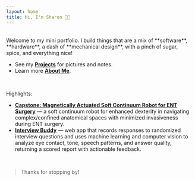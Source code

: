 ```yaml
---
layout: home
title: Hi, I'm Sharon 👋🦈
---
```

<br>
Welcome to my mini portfolio. I build things that are a mix of **software**, **hardware**, a dash of **mechanical design**, with a pinch of sugar, spice, and everything nice!

- See my **[Projects](/projects)** for pictures and notes.
- Learn more **[About Me](/about)**.

<br>

Highlights:
- [**Capstone: Magnetically Actuated Soft Continuum Robot for ENT Surgery**](/projects#capstone) — a soft continuum robot for enhanced dexterity in navigating complex/confined anatomical spaces with minimized invasiveness during ENT surgery.
- [**Interview Buddy**](/projects#interview-buddy) — web app that records responses to randomized interview questions and uses machine learning and computer vision to analyze eye contact, tone, speech patterns, and answer quality, returning a scored report with actionable feedback.

<br>

> Thanks for stopping by!
